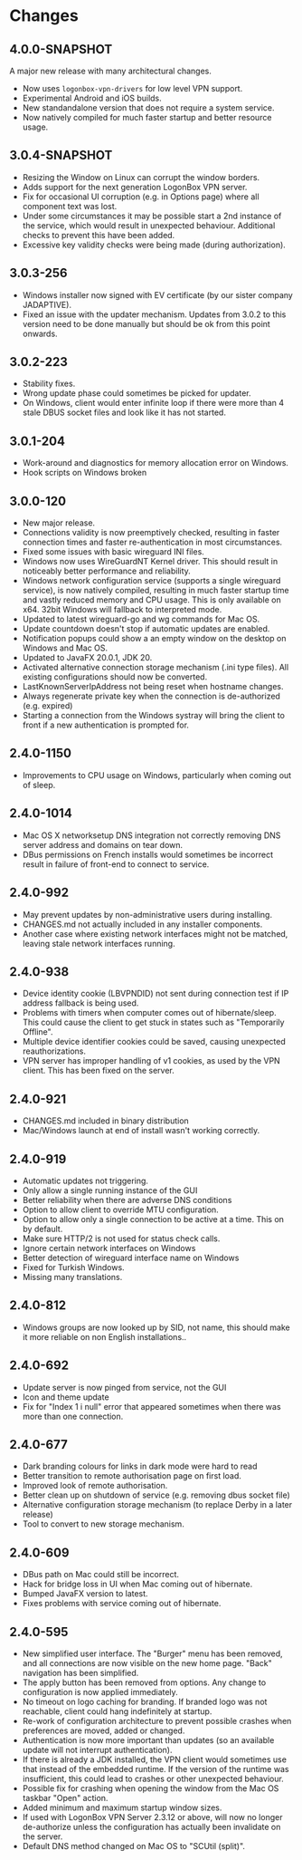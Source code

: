 # Changes

## 4.0.0-SNAPSHOT

A major new release with many architectural changes.

 * Now uses `logonbox-vpn-drivers` for low level VPN support.
 * Experimental Android and iOS builds.
 * New standandalone version that does not require a system service.
 * Now natively compiled for much faster startup and better resource usage.

## 3.0.4-SNAPSHOT

 * Resizing the Window on Linux can corrupt the window borders.
 * Adds support for the next generation LogonBox VPN server. 
 * Fix for occasional UI corruption (e.g. in Options page) where all component text
   was lost.
 * Under some circumstances it may be possible start a 2nd instance of the service, which
   would result in unexpected behaviour. Additional checks to prevent this have been added.
 * Excessive key validity checks were being made (during authorization). 

## 3.0.3-256

 * Windows installer now signed with EV certificate (by our sister company JADAPTIVE).
 * Fixed an issue with the updater mechanism. Updates from 3.0.2 to this version need to be done manually but should be ok from this point onwards.

## 3.0.2-223

 * Stability fixes. 
 * Wrong update phase could sometimes be picked for updater.
 * On Windows, client would enter infinite loop if there were more than 4 stale DBUS
   socket files and look like it has not started. 

## 3.0.1-204

 * Work-around and diagnostics for memory allocation error on Windows.
 * Hook scripts on Windows broken

## 3.0.0-120

 * New major release.
 * Connections validity is now preemptively checked, resulting in faster
   connection times and faster re-authentication in most circumstances. 
 * Fixed some issues with basic wireguard INI files.
 * Windows now uses WireGuardNT Kernel driver. This should result in noticeably
   better performance and reliability.
 * Windows network configuration service (supports a single wireguard service), 
   is now natively compiled, resulting in much faster startup time and vastly 
   reduced memory and CPU usage. This is only available on x64. 32bit Windows
   will fallback to interpreted mode.
 * Updated to latest wireguard-go and wg commands for Mac OS.
 * Update countdown doesn't stop if automatic updates are enabled.
 * Notification popups could show a an empty window on the desktop on Windows
   and Mac OS.
 * Updated to JavaFX 20.0.1, JDK 20.
 * Activated alternative connection storage mechanism (.ini type files). All
   existing configurations should now be converted.
 * LastKnownServerIpAddress not being reset when hostname changes.
 * Always regenerate private key when the connection is de-authorized (e.g. expired)
 * Starting a connection from the Windows systray will bring the client to front if a new authentication is prompted for.

## 2.4.0-1150

 * Improvements to CPU usage on Windows, particularly when coming out of sleep. 

## 2.4.0-1014

 * Mac OS X networksetup DNS integration not correctly removing DNS server address and domains on tear down.
 * DBus permissions on French installs would sometimes be incorrect result in failure of front-end to connect to service.

## 2.4.0-992

 * May prevent updates by non-administrative users during installing.
 * CHANGES.md not actually included in any installer components.
 * Another case where existing network interfaces might not be matched, 
   leaving stale network interfaces running. 

## 2.4.0-938

 * Device identity cookie (LBVPNDID) not sent during connection test if IP address fallback is being used.
 * Problems with timers when computer comes out of hibernate/sleep. This could cause the client to get
   stuck in states such as "Temporarily Offline".
 * Multiple device identifier cookies could be saved, causing unexpected reauthorizations.
 * VPN server has improper handling of v1 cookies, as used by the VPN client. This has been fixed on
   the server. 

## 2.4.0-921
 * CHANGES.md included in binary distribution
 * Mac/Windows launch at end of install wasn't working correctly.

## 2.4.0-919

 * Automatic updates not triggering.
 * Only allow a single running instance of the GUI
 * Better reliability when there are adverse DNS conditions
 * Option to allow client to override MTU configuration.
 * Option to allow only a single connection to be active at a time. This on by default.
 * Make sure HTTP/2 is not used for status check calls.
 * Ignore certain network interfaces on Windows
 * Better detection of wireguard interface name on Windows
 * Fixed for Turkish Windows. 
 * Missing many translations.

## 2.4.0-812

 * Windows groups are now looked up by SID, not name, this should make it more reliable on
   non English installations..

## 2.4.0-692

 * Update server is now pinged from service, not the GUI
 * Icon and theme update
 * Fix for "Index 1 i null" error that appeared sometimes when there was more than one connection.

## 2.4.0-677

 * Dark branding colours for links in dark mode were hard to read
 * Better transition to remote authorisation page on first load.
 * Improved look of remote authorisation.
 * Better clean up on shutdown of service (e.g. removing dbus socket file)
 * Alternative configuration storage mechanism (to replace Derby in a later release)
 * Tool to convert to new storage mechanism.

## 2.4.0-609

 * DBus path on Mac could still be incorrect. 
 * Hack for bridge loss in UI when Mac coming out of hibernate.
 * Bumped JavaFX version to latest.
 * Fixes problems with service coming out of hibernate.

## 2.4.0-595

 * New simplified user interface. The "Burger" menu has been removed, and all connections
   are now visible on the new home page. "Back" navigation has been simplified.
 * The apply button has been removed from options. Any change to configuration is now
   applied immediately.
 * No timeout on logo caching for branding. If branded logo was not reachable, client
   could hang indefinitely at startup.
 * Re-work of configuration architecture to prevent possible crashes when preferences are
   moved, added or changed.
 * Authentication is now more important than updates (so an available update will not 
   interrupt authentication).
 * If there is already a JDK installed, the VPN client would sometimes use that instead
   of the embedded runtime. If the version of the runtime was insufficient, this could
   lead to crashes or other unexpected behaviour.
 * Possible fix for crashing when opening the window from the Mac OS taskbar "Open" action.
 * Added minimum and maximum startup window sizes.
 * If used with LogonBox VPN Server 2.3.12 or above, will now no longer de-authorize unless
   the configuration has actually been invalidate on the server. 
 * Default DNS method changed on Mac OS to "SCUtil (split)".
